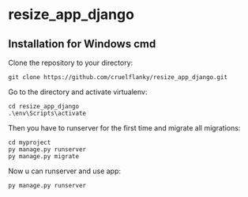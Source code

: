 # resize_app_django

## Installation for Windows cmd
Clone the repository to your directory:
```
git clone https://github.com/cruelflanky/resize_app_django.git
```
Go to the directory and activate virtualenv:
```
cd resize_app_django
.\env\Scripts\activate
```
Then you have to runserver for the first time and migrate all migrations:
```
cd myproject
py manage.py runserver
py manage.py migrate
```
Now u can runserver and use app:
```
py manage.py runserver
